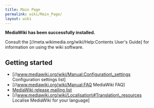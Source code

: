 ```yaml
---
title: Main Page
permalink: wiki/Main_Page/
layout: wiki
---
```


**MediaWiki has been successfully installed.**

Consult the \[//meta.wikimedia.org/wiki/Help:Contents User's Guide\] for
information on using the wiki software.

Getting started
---------------

-   \[//www.mediawiki.org/wiki/Manual:Configuration\_settings
    Configuration settings list\]
-   \[//www.mediawiki.org/wiki/Manual:FAQ MediaWiki FAQ\]
-   [MediaWiki release mailing
    list](https://lists.wikimedia.org/mailman/listinfo/mediawiki-announce)
-   \[//www.mediawiki.org/wiki/Localisation\#Translation\_resources
    Localise MediaWiki for your language\]
